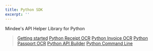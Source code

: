 ```yaml
---
title: Python SDK
excerpt: ''
---
```

Mindee's API Helper Library for Python

> [Getting started](doc:getting-started)
> [Python Receipt OCR](doc:python-receipt-ocr)
> [Python Invoice OCR](doc:python-invoice-ocr)
> [Python Passport OCR](doc:python-passport-ocr)
> [Python API Builder](doc:python-api-builder)
> [Python Command Line](doc:python-cli)
